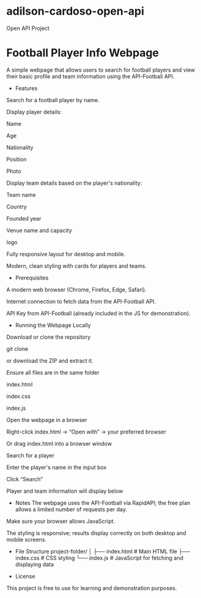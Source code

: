 # adilson-cardoso-open-api

Open API Project

# Football Player Info Webpage

A simple webpage that allows users to search for football players and view their basic profile and team information using the API-Football
API.

- Features

Search for a football player by name.

Display player details:

Name

Age

Nationality

Position

Photo

Display team details based on the player's nationality:

Team name

Country

Founded year

Venue name and capacity

logo

Fully responsive layout for desktop and mobile.

Modern, clean styling with cards for players and teams.

- Prerequisites

A modern web browser (Chrome, Firefox, Edge, Safari).

Internet connection to fetch data from the API-Football API.

API Key from API-Football
(already included in the JS for demonstration).

- Running the Webpage Locally

Download or clone the repository

git clone <repository-url>

or download the ZIP and extract it.

Ensure all files are in the same folder

index.html

index.css

index.js

Open the webpage in a browser

Right-click index.html → “Open with” → your preferred browser

Or drag index.html into a browser window

Search for a player

Enter the player's name in the input box

Click “Search”

Player and team information will display below

- Notes
  The webpage uses the API-Football via RapidAPI; the free plan allows a limited number of requests per day.

Make sure your browser allows JavaScript.

The styling is responsive; results display correctly on both desktop and mobile screens.

- File Structure
  project-folder/
  │
  ├── index.html # Main HTML file
  ├── index.css # CSS styling
  └── index.js # JavaScript for fetching and displaying data

- License

This project is free to use for learning and demonstration purposes.
